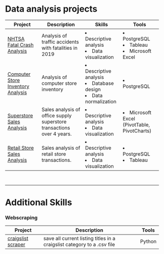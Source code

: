 
# Data analysis projects

|  Project  |  Description  | Skills | Tools |
|---|  --- | - | - |
|  [NHTSA Fatal Crash Analysis](/fatal_crash_project)  | Analysis of traffic accidents with fatalities in 2019 | <li>Descriptive analysis</li> <li>Data visualization</li> |<li>PostgreSQL</li> <li>Tableau</li> <li>Microsoft Excel</li> |
| [Computer Store Inventory Analysis](hardware_store) | Analysis of computer store inventory | <li>Descriptive analysis</li> <li>Database design</li> <li>Data normalization</li> | <li>PostgreSQL</li> |
| [Superstore Sales Analysis](/superstore_sales) | Sales analysis of office supply superstore transactions over 4 years. | <li>Descriptive analysis</li> <li>Data visualization</li> | <li>Microsoft Excel (PivotTable, PivotCharts)</li> |
| [Retail Store Sales Analysis](/retail_sales) | Sales analysis of retail store transactions. | <li>Descriptive analysis</li> <li>Data visualization</li> | <li>PostgreSQL</li> <li>Tableau</li>| 

<br>

***

# Additional Skills
###  Webscraping  
|  Project  |  Description  | Tools |
| - | - | - |
|  [craigslist scraper](/craigslist_scraper)  |  save all current listing titles in a craigslist category to a .csv file  | Python |

